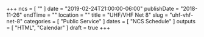 +++
ncs = [ "" ]
date = "2019-02-24T21:00:00-06:00"
publishDate = "2018-11-26"
endTime = ""
location = ""
title = "UHF/VHF Net 8"
slug = "uhf-vhf-net-8"
categories = [ "Public Service" ]
dates = [ "NCS Schedule" ]
outputs = [ "HTML", "Calendar" ]
draft = true
+++
